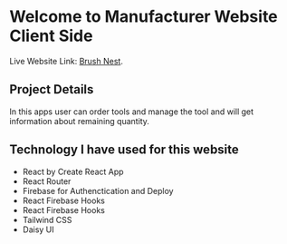 # Welcome to Manufacturer Website Client Side

Live Website Link: [Brush Nest](https://manufacturer-website-4a65e.web.app/).

## Project Details

In this apps user can order tools and manage the tool and will get information about remaining quantity.

## Technology I have used for this website

* React by Create React App
* React Router
* Firebase for Authenctication and Deploy
* React Firebase Hooks
* React Firebase Hooks
* Tailwind CSS
* Daisy UI

